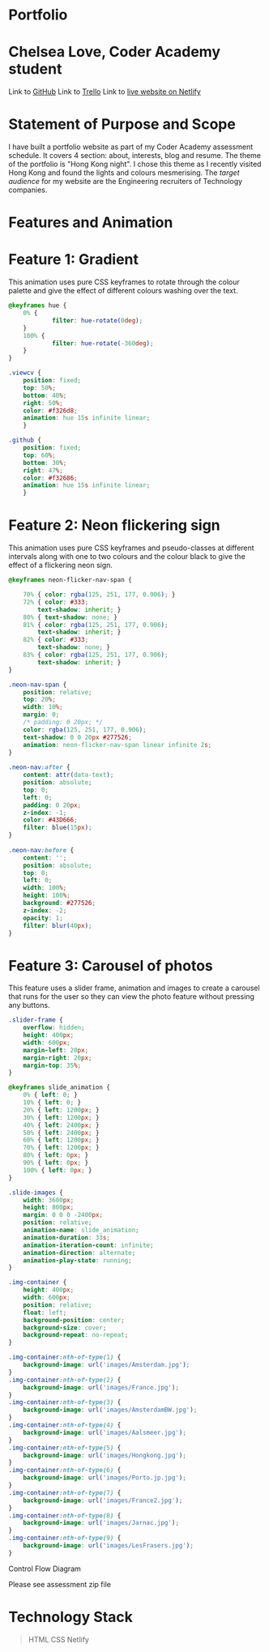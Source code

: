 # Portfolio
# Chelsea Love, Coder Academy student

Link to [GitHub](https://github.com/chelseal/stretch-terminal-app)
Link to [Trello](https://trello.com/invite/b/DScoBemA/d75a9ac2f7dd58e6d34b757249ff4227/t1a3-portfolio)
Link to [live website on Netlify](https://chelsea-dev-portfolio.netlify.com)

# Statement of Purpose and Scope

I have built a portfolio website as part of my Coder Academy assessment schedule. It covers 4 section: about, interests, blog and resume. The theme of the portfolio is "Hong Kong night". I chose this theme as I recently visited Hong Kong and found the lights and colours mesmerising. The _target audience_ for my website are the Engineering recruiters of Technology companies.

# Features and Animation

# Feature 1: Gradient
This animation uses pure CSS keyframes to rotate through the colour palette and give the effect of different colours washing over the text.

```css
@keyframes hue {
    0% {
            filter: hue-rotate(0deg);
    }
    100% {
            filter: hue-rotate(-360deg);
    }
}

.viewcv {
    position: fixed;
    top: 50%;
    bottom: 40%;
    right: 50%;
    color: #f326d8;
    animation: hue 15s infinite linear;
    }

.github {
    position: fixed;
    top: 60%;
    bottom: 30%;
    right: 47%;
    color: #f32686;
    animation: hue 15s infinite linear;
    }
```

# Feature 2: Neon flickering sign
This animation uses pure CSS keyframes and pseudo-classes at different intervals along with one to two colours and the colour black to give the effect of a flickering neon sign.

```css
@keyframes neon-flicker-nav-span {

    70% { color: rgba(125, 251, 177, 0.906); }
    72% { color: #333;
        text-shadow: inherit; }
    80% { text-shadow: none; }
    81% { color: rgba(125, 251, 177, 0.906);
        text-shadow: inherit; }
    82% { color: #333;
        text-shadow: none; }
    83% { color: rgba(125, 251, 177, 0.906);
        text-shadow: inherit; }
}

.neon-nav-span {
    position: relative;
    top: 20%;
    width: 10%;
    margin: 0;
    /* padding: 0 20px; */
    color: rgba(125, 251, 177, 0.906);
    text-shadow: 0 0 20px #277526;
    animation: neon-flicker-nav-span linear infinite 2s;
}
    
.neon-nav:after {
    content: attr(data-text);
    position: absolute;
    top: 0;
    left: 0;
    padding: 0 20px;
    z-index: -1;
    color: #43D666;
    filter: blue(15px);
}
    
.neon-nav:before {
    content: '';
    position: absolute;
    top: 0;
    left: 0;
    width: 100%;
    height: 100%;
    background: #277526;
    z-index: -2;
    opacity: 1;
    filter: blur(40px);
}
```

# Feature 3: Carousel of photos
This feature uses a slider frame, animation and images to create a carousel that runs for the user so they can view the photo feature without pressing any buttons.

```css
.slider-frame {
    overflow: hidden;
    height: 400px;
    width: 600px;
    margin-left: 20px;
    margin-right: 20px;
    margin-top: 35%;
}

@keyframes slide_animation {
    0% { left: 0; }
    10% { left: 0; }
    20% { left: 1200px; }
    30% { left: 1200px; }
    40% { left: 2400px; }
    50% { left: 2400px; }
    60% { left: 1200px; }
    70% { left: 1200px; }
    80% { left: 0px; }
    90% { left: 0px; }
    100% { left: 0px; }
}

.slide-images {
    width: 3600px;
    height: 800px;
    margin: 0 0 0 -2400px;
    position: relative;
    animation-name: slide_animation;
    animation-duration: 33s;
    animation-iteration-count: infinite;
    animation-direction: alternate;
    animation-play-state: running;
}

.img-container {
    height: 400px;
    width: 600px;
    position: relative;
    float: left;
    background-position: center;
    background-size: cover;
    background-repeat: no-repeat;
}

.img-container:nth-of-type(1) {
    background-image: url('images/Amsterdam.jpg');
}
.img-container:nth-of-type(2) {
    background-image: url('images/France.jpg');
}
.img-container:nth-of-type(3) {
    background-image: url('images/AmsterdamBW.jpg');
}
.img-container:nth-of-type(4) {
    background-image: url('images/Aalsmeer.jpg');
}
.img-container:nth-of-type(5) {
    background-image: url('images/Hongkong.jpg');
}
.img-container:nth-of-type(6) {
    background-image: url('images/Porto.jp.jpg');
}
.img-container:nth-of-type(7) {
    background-image: url('images/France2.jpg');
}
.img-container:nth-of-type(8) {
    background-image: url('images/Jarnac.jpg');
}
.img-container:nth-of-type(9) {
    background-image: url('images/LesFrasers.jpg');
}
```

Control Flow Diagram

Please see assessment zip file

# Technology Stack
> HTML
> CSS
> Netlify
